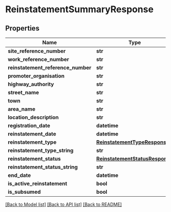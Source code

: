 # ReinstatementSummaryResponse

## Properties
Name | Type | Description | Notes
------------ | ------------- | ------------- | -------------
**site_reference_number** | **str** |  | 
**work_reference_number** | **str** |  | 
**reinstatement_reference_number** | **str** |  | 
**promoter_organisation** | **str** |  | 
**highway_authority** | **str** |  | 
**street_name** | **str** |  | 
**town** | **str** |  | [optional] 
**area_name** | **str** |  | [optional] 
**location_description** | **str** |  | 
**registration_date** | **datetime** |  | 
**reinstatement_date** | **datetime** |  | [optional] 
**reinstatement_type** | [**ReinstatementTypeResponse**](ReinstatementTypeResponse.md) |  | 
**reinstatement_type_string** | **str** |  | 
**reinstatement_status** | [**ReinstatementStatusResponse**](ReinstatementStatusResponse.md) |  | 
**reinstatement_status_string** | **str** |  | 
**end_date** | **datetime** |  | [optional] 
**is_active_reinstatement** | **bool** |  | 
**is_subsumed** | **bool** |  | 

[[Back to Model list]](../README.md#documentation-for-models) [[Back to API list]](../README.md#documentation-for-api-endpoints) [[Back to README]](../README.md)

